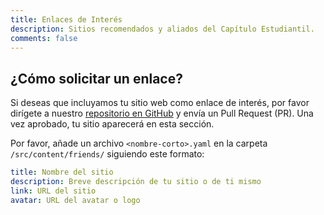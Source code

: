 ```yaml
---
title: Enlaces de Interés
description: Sitios recomendados y aliados del Capítulo Estudiantil.
comments: false
---
```


## ¿Cómo solicitar un enlace?

Si deseas que incluyamos tu sitio web como enlace de interés, por favor dirígete a nuestro [repositorio en GitHub](https://github.com/antonyayansi/astro-web-generamas/tree/main/src/content/friends) y envía un Pull Request (PR). Una vez aprobado, tu sitio aparecerá en esta sección.

Por favor, añade un archivo `<nombre-corto>.yaml` en la carpeta `/src/content/friends/` siguiendo este formato:

```yaml
title: Nombre del sitio
description: Breve descripción de tu sitio o de ti mismo
link: URL del sitio
avatar: URL del avatar o logo
